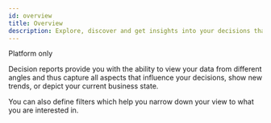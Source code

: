 ```yaml
---
id: overview
title: Overview
description: Explore, discover and get insights into your decisions that otherwise would be hidden.
---
```


<span class="badge badge--platform">Platform only</span>

Decision reports provide you with the ability to view your data from different angles and thus capture all aspects that influence your decisions, show new trends, or depict your current business state.

You can also define filters which help you narrow down your view to what you are interested in.
